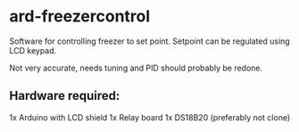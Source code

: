 # ard-freezercontrol

Software for controlling freezer to set point. Setpoint can be regulated using LCD keypad.

Not very accurate, needs tuning and PID should probably be redone.

## Hardware required:

1x Arduino with LCD shield
1x Relay board
1x DS18B20 (preferably not clone)